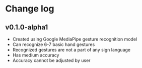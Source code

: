 # Change log

## v0.1.0-alpha1
 - Created using Google MediaPipe gesture recognition model
 - Can recognize 6-7 basic hand gestures
 - Recognized gestures are not a part of any sign language
 - Has medium accuracy
 - Accuracy cannot be adjusted by user
